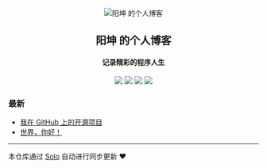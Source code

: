 <p align="center"><img alt="阳坤 的个人博客" src="https://static.b3log.org/images/brand/solo-32.png"></p><h2 align="center">
阳坤 的个人博客
</h2>

<h4 align="center">记录精彩的程序人生</h4>
<p align="center"><a title="阳坤 的个人博客" target="_blank" href="https://github.com/yangkun19921001/solo-blog"><img src="https://img.shields.io/github/last-commit/yangkun19921001/solo-blog.svg?style=flat-square&color=FF9900"></a>
<a title="GitHub repo size in bytes" target="_blank" href="https://github.com/yangkun19921001/solo-blog"><img src="https://img.shields.io/github/repo-size/yangkun19921001/solo-blog.svg?style=flat-square"></a>
<a title="Solo Version" target="_blank" href="https://github.com/b3log/solo/releases"><img src="https://img.shields.io/badge/solo-3.6.7-f1e05a.svg?style=flat-square&color=blueviolet"></a>
<a title="Hits" target="_blank" href="https://github.com/b3log/hits"><img src="https://hits.b3log.org/yangkun19921001/solo-blog.svg"></a></p>

### 最新

* [我在 GitHub 上的开源项目](http://www.devyk.top:8080/my-github-repos)
* [世界，你好！](http://www.devyk.top:8080/hello-solo)



---

本仓库通过 [Solo](https://github.com/b3log/solo) 自动进行同步更新 ❤️ 